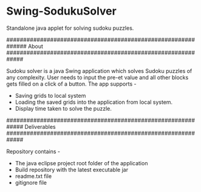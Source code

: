 # Swing-SodukuSolver

Standalone java applet for solving sudoku puzzles.

##############################################################
About
#############################################################

Sudoku solver is a java Swing application which solves Sudoku puzzles of any complexity. User needs to input the pre-et value and all 
other blocks gets filled on a click of a button.
The app supports - 
- Saving grids to local system
- Loading the saved grids into the application from local system.
- Display time taken to solve the puzzle.

#############################################################
Deliverables
#############################################################

Repository contains -
- The java eclipse project root folder of the application 
- Build repository with the latest executable jar
- readme.txt file
- gitignore file
